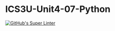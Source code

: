 # ICS3U-Unit4-07-Python

[![GitHub's Super Linter](https://github.com/trent-hodgins-01/ICS3U-Unit4-07-Python/workflows/GitHub's%20Super%20Linter/badge.svg)](https://github.com/trent-hodgins-01/ICS3U-Unit4-07-Python/actions)
